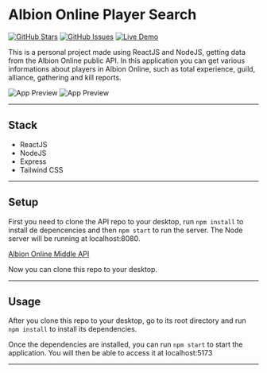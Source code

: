 Albion Online Player Search
============
[![GitHub Stars](https://img.shields.io/github/stars/Xandyhoss/albion-player-search)](https://github.com/Xandyhoss/albion-player-search/stargazers) [![GitHub Issues](https://img.shields.io/github/issues/Xandyhoss/albion-player-search)](https://github.com/Xandyhoss/albion-player-search/issues) [![Live Demo](https://img.shields.io/badge/live-demo-green)](https://github.com/Xandyhoss/albion-player-search)

This is a personal project made using ReactJS and NodeJS, getting data from the Albion Online public API. In this application you can get various informations about players in Albion Online, such as total experience, guild, alliance, gathering and kill reports.

![App Preview](https://i.imgur.com/IrhMkSa.png)
![App Preview](https://i.imgur.com/WMMp5SP.png)

---

## Stack
- ReactJS
- NodeJS
- Express
- Tailwind CSS

---

## Setup

First you need to clone the API repo to your desktop, run `npm install` to install de depencencies and then `npm start` to run the server.
The Node server will be running at localhost:8080.

[Albion Online Middle API](https://github.com/Xandyhoss/albion-middle-api)

Now you can clone this repo to your desktop.

---

## Usage
After you clone this repo to your desktop, go to its root directory and run `npm install` to install its dependencies.

Once the dependencies are installed, you can run  `npm start` to start the application. You will then be able to access it at localhost:5173

---
